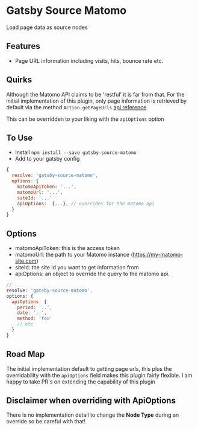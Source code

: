 # Gatsby Source Matomo

Load page data as source nodes

## Features

- Page URL information including visits, hits, bounce rate etc.

## Quirks

Although the Matomo API claims to be 'restful' it is far from that. For the initial implementation of this plugin,
only page information is retrieved by default via the method `Action.getPageUrls` [api reference](https://developer.matomo.org/api-reference/reporting-api#Actions)

This can be overridden to your liking with the `apiOptions` option

## To Use

- Install `npm install --save gatsby-source-matomo`
- Add to your gatsby config
```js
{
  resolve: 'gatsby-source-matomo',
  options: {
    matomoApiToken: '...',
    matomoUrl: '...',
    siteId: '...'
    apiOptions:  {...}, // overrides for the matomo api
  }
}
```

## Options

- matomoApiToken: this is the access token
- matomoUrl: the path to your Matomo instance (https://my-matomo-site.com)
- siteId: the site id you want to get information from
- apiOptions: an object to override the query to the matomo api.
```js
//...
resolve: 'gatsby-source-matomo',
options: {
  apiOptions: {
    period: '..',
    date: '..',
    method: 'foo'
    // etc
  }
}
```

## Road Map

The initial implementation default to getting page urls, this plus the overridability with the
`apiOptions` field makes this plugin fairly flexible. I am happy to take PR's on extending the capability
of this plugin


## Disclaimer when overriding with ApiOptions

There is no implementation detail to change the __Node Type__  during an override so be careful with that!